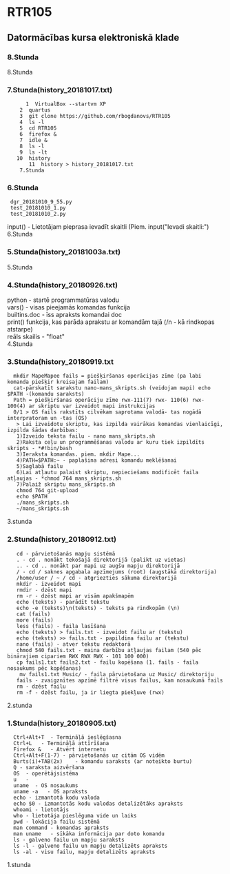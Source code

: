 #  RTR105   
##  Datormācības kursa elektroniskā klade   
    
###  8.Stunda    
 
   8.Stunda      
###  7.Stunda(history_20181017.txt)
```
      1  VirtualBox --startvm XP
    2  quartus
    3  git clone https://github.com/rbogdanovs/RTR105
    4  ls -l
    5  cd RTR105
    6  firefox &
    7  idle &
    8  ls -l
    9  ls -lt
   10  history
       11  history > history_20181017.txt
    7.Stunda
```

###  6.Stunda
     dgr_20181010_9_55.py
     test_20181010_1.py
     test_20181010_2.py
  input() - Lietotājam pieprasa ievadīt skaitli (Piem. input("Ievadi skaitli:")    
   6.Stunda

###  5.Stunda(history_20181003a.txt)
   5.Stunda

###  4.Stunda(history_20180926.txt)
   python - startē programmatūras valodu   
   vars() - visas pieejamās komandas funkcija   
   builtins.doc - īss apraksts komandai doc   
   print() funkcija, kas parāda aprakstu ar komandām tajā (/n - kā rindkopas atstarpe)   
   reāls skailis - "float"   
  4.Stunda

###  3.Stunda(history_20180919.txt    
```  
  mkdir MapeMapee fails = piešķiršanas operācijas zīme (pa labi komanda piešķir kreisajam failam)
  cat-pārskatīt sarakstu nano-mans_skripts.sh (veidojam mapi) echo $PATH -(komandu saraksts) 
  Path = piešķiršanas operāciju zīme rwx-111(7) rwx- 110(6) rwx- 100(4) ar skriptu var izveidot mapi instrukcijas 
  0/1 > OS fails rakstīts cilvēkam saprotama valodā- tas nogādā interpratoram un -tas (OS)   
   > Lai izveidotu skriptu, kas izpilda vairākas komandas vienlaicīgi, izpilda šādas darbības:   
   1)Izveido teksta failu - nano mans_skripts.sh   
   2)Raksta ceļu un programmēšanas valodu ar kuru tiek izpildīts skripts - *#!bin/bash   
   3)Ieraksta komandas. piem. mkdir Mape...   
   4)PATH=$PATH:~ - paplašina adresi komandu meklēšanai   
   5)Saglabā failu   
   6)Lai atļautu palaist skriptu, nepieciešams modificēt faila atļaujas - *chmod 764 mans_skripts.sh   
   7)Palaiž skriptu mans_skripts.sh   
   chmod 764 git-upload     
   echo $PATH   
   ./mans_skripts.sh     
   ~/mans_skripts.sh       
```    
   3.stunda   
       
###  2.Stunda(history_20180912.txt)
```   
   cd - pārvietošanās mapju sistēmā   
   . - cd . nonākt tekošajā direktorijā (palikt uz vietas)   
   .. - cd .. nonākt par mapi uz augšu mapju direktorijā   
   / - cd / saknes apgabala apzīmejums (root) (augstākā direktorija)   
   /home/user / ~ / cd - atgriezties sākuma direktorijā   
   mkdir - izveidot mapi   
   rmdir - dzēst mapi   
   rm -r - dzēst mapi ar visām apakšmapēm   
   echo (teksts) - parādīt tekstu   
   echo -e (teksts)\n(teksts) - teksts pa rindkopām (\n)   
   cat (fails)   
   more (fails)   
   less (fails) - faila lasīšana   
   echo (teksts) > fails.txt - izveidot failu ar (tekstu)   
   echo (teksts) >> fails.txt - papildina failu ar (tekstu)   
   nano (fails) - atver tekstu redaktorā    
   chmod 540 fails.txt - maina darbību atļaujas failam (540 pēc binārajiem cipariem RWX RWX RWX - 101 100 000)   
   cp fails1.txt fails2.txt - failu kopēšana (1. fails - faila nosaukums pēc kopēšanas)   
    mv fails1.txt Music/ - faila pārvietošana uz Music/ direktoriju   
   fails - zvaigznītes apzīmē filtrē visus failus, kam nosaukumā fails   
   rm - dzēst failu   
   rm -f - dzēst failu, ja ir liegta piekļuve (rwx)   
```
   2.stunda       

###  1.Stunda(history_20180905.txt)
```  
  Ctrl+Alt+T  - Termināļā ieslēgšasna   
  Ctrl+L   - Termināļā attīrīšana    
  Firefox &   - Atvērt internetu  
  Ctrl+Alt+F(1-7) - pārvietošanās uz citām OS vidēm   
  Burts(i)+TAB(2x)    - komandu saraksts (ar noteikto burtu)   
  Q - saraksta aizvēršana   
  OS  - operētājsistēma  
  u   -   
  uname  - OS nosaukums     
  uname -a   - OS apraksts    
  echo - izmantotā kodu valoda   
  echo $0 - izmantotās kodu valodas detalizētāks apraksts   
  whoami - lietotājs   
  who - lietotāja pieslēguma vide un laiks   
  pwd - lokācija failu sistēmā     
  man command - komandas apraksts   
  man uname   - sīkāka informācija par doto komandu   
  ls - galveno failu un mapju saraksts   
  ls -l - galveno failu un mapju detalizēts apraksts   
  ls -al - visu failu, mapju detalizēts apraksts   
```
   1.stunda  
